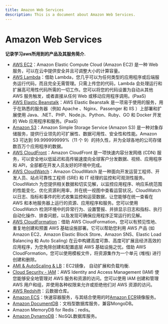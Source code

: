 ```yaml
---
title: Amazon Web Services
description: This is a document about Amazon Web Services.
---
```


# Amazon Web Services

**记录学习aws所用到的产品及其服务简介.**

- [AWS EC2](https://docs.aws.amazon.com/ec2/index.html)：Amazon Elastic Compute Cloud (Amazon EC2) 是一种 Web 服务，可以在云中提供安全并且可调整大小的计算容量。
- [AWS Lambda](https://docs.aws.amazon.com/lambda/index.html)：借助 Lambda，您几乎可以为任何类型的应用程序或后端服务运行代码，而且完全无需管理。只需上传您的代码，Lambda 会处理运行和扩展高可用性代码所需的一切工作。您可以将您的代码设置为自动从其他 AWS 服务触发，或者直接从任何 Web 或移动应用程序调用。(PaaS)
- [AWS Elastic Beanstalk](https://docs.aws.amazon.com/elastic-beanstalk/index.html)：AWS Elastic Beanstalk 是一项易于使用的服务，用于在熟悉的服务器（例如 Apache 、Nginx、Passenger 和 IIS ）上部署和扩展使用 Java、.NET、PHP、Node.js、Python、Ruby、GO 和 Docker 开发的 Web 应用程序和服务。(PaaS)
- [Amazon S3](https://docs.aws.amazon.com/s3/index.html)：Amazon Simple Storage Service (Amazon S3) 是一种对象存储服务，提供行业领先的可扩展性、数据可用性、安全性和性能。Amazon S3 可达到 99.999999999%（11 个 9）的持久性，并为全球各地的公司存储数百万个应用程序的数据。
- [AWS CloudFront](https://docs.aws.amazon.com/cloudfront/index.html)：Amazon CloudFront 是一项快速内容分发网络 (CDN) 服务，可以安全地以低延迟和高传输速度向全球客户分发数据、视频、应用程序和 API，全部都在开发人员友好的环境中完成。
- [AWS CloudWatch](https://docs.aws.amazon.com/cloudwatch/index.html)：Amazon CloudWatch 是一种面向开发运营工程师、开发人员、站点可靠性工程师 (SRE) 和 IT 经理的监控和可观测性服务。CloudWatch 为您提供相关数据和切实见解，以监控应用程序、响应系统范围的性能变化、优化资源利用率，并在统一视图中查看运营状况。CloudWatch 以日志、指标和事件的形式收集监控和运营数据，让您能够在统一查看在 AWS 和本地服务器上运行的资源、应用程序和服务。您可以使用 CloudWatch 检测环境中的异常行为、设置警报、并排显示日志和指标、执行自动化操作、排查问题，以及发现可确保应用程序正常运行的见解。
- [AWS CloudFormation](https://docs.aws.amazon.com/cloudformation/index.html)：借助 AWS CloudFormation，您可以有预见性地、重复地创建和预置 AWS 基础设施部署。它可以帮助您利用 AWS 产品 (如 Amazon EC2、Amazon Elastic Block Store、Amazon SNS、Elastic Load Balancing 和 Auto Scaling) 在云中构建高度可靠、高度可扩展且经济高效的应用程序，为您免除创建和配置底层 AWS 基础设施之忧。借助 AWS CloudFormation，您可以使用模板文件，将资源集作为一个单元 (堆栈) 进行创建和删除。
- [AMI & AutoScaling & LB](#)：EC2镜像， 自动扩展和负载均衡.
- [Cloud Security - IAM](https://docs.aws.amazon.com/iam/index.html)：AWS Identity and Access Management (IAM) 使您能够安全地管理对 AWS 服务和资源的访问。您可以使用 IAM 创建和管理 AWS 用户和组，并使用各种权限来允许或拒绝他们对 AWS 资源的访问。
- [AWS Redshift](https://docs.aws.amazon.com/redshift/index.html)：云数据仓库。
- [Amazon ECS](https://docs.aws.amazon.com/zh_cn/ecs/)：快速容器服务，与其结合使用的时[Amazon ECR](https://docs.aws.amazon.com/zh_cn/AmazonECS/latest/developerguide/ecr-repositories.html)镜像服务。
- [Amazon DocumentDB](https://docs.aws.amazon.com/zh_cn/documentdb/latest/developerguide/what-is.html)：文档型数据库服务，兼容MongoDB。
- Amazon MemoryDB for Redis：redis。
- [Amazon DynamoDB](https://docs.aws.amazon.com/amazondynamodb/latest/developerguide/Introduction.html)：NoSQL数据库服务。
